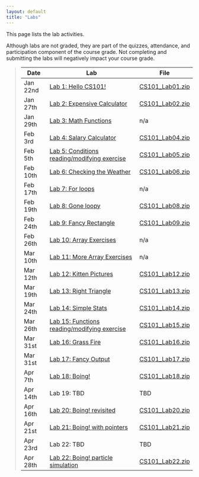 ```yaml
---
layout: default
title: "Labs"
---
```


This page lists the lab activities.

Although labs are not graded, they are part of the quizzes, attendance,
and participation component of the course grade.  Not completing
and submitting the labs will negatively impact your course grade.

> Date | Lab | File
> ---- | --- | ----
> Jan 22nd | [Lab 1: Hello CS101!](lab01.html) | [CS101\_Lab01.zip](CS101_Lab01.zip)
> Jan 27th | [Lab 2: Expensive Calculator](lab02.html) | [CS101\_Lab02.zip](CS101_Lab02.zip)
> Jan 29th | [Lab 3: Math Functions](lab03.html) | n/a
> Feb 3rd | [Lab 4: Salary Calculator](lab04.html) | [CS101\_Lab04.zip](CS101_Lab04.zip)
> Feb 5th | [Lab 5: Conditions reading/modifying exercise](lab05.html) | [CS101\_Lab05.zip](CS101_Lab05.zip)
> Feb 10th | [Lab 6: Checking the Weather](lab06.html) | [CS101\_Lab06.zip](CS101_Lab06.zip)
> Feb 17th | [Lab 7: For loops](lab07.html) | n/a
> Feb 19th | [Lab 8: Gone loopy](lab08.html) | [CS101\_Lab08.zip](CS101_Lab08.zip)
> Feb 24th | [Lab 9: Fancy Rectangle](lab09.html) | [CS101\_Lab09.zip](CS101_Lab09.zip)
> Feb 26th | [Lab 10: Array Exercises](lab10.html) | n/a
> Mar 10th | [Lab 11: More Array Exercises](lab11.html) | n/a
> Mar 12th  | [Lab 12: Kitten Pictures](lab12.html) | [CS101\_Lab12.zip](CS101_Lab12.zip)
> Mar 19th | [Lab 13: Right Triangle](lab13.html) | [CS101\_Lab13.zip](CS101_Lab13.zip)
> Mar 24th  | [Lab 14: Simple Stats](lab14.html) | [CS101\_Lab14.zip](CS101_Lab14.zip)
> Mar 26th | [Lab 15: Functions reading/modifying exercise](lab15.html) | [CS101\_Lab15.zip](CS101_Lab15.zip)
> Mar 31st  | [Lab 16: Grass Fire](lab16.html) | [CS101\_Lab16.zip](CS101_Lab16.zip)
> Mar 31st  | [Lab 17: Fancy Output](lab17.html) | [CS101\_Lab17.zip](CS101_Lab17.zip)
> Apr 7th | [Lab 18: Boing!](lab18.html) | [CS101\_Lab18.zip](CS101_Lab18.zip)
> Apr 14th | Lab 19: TBD | TBD
> Apr 16th | [Lab 20: Boing! revisited](lab20.html) | [CS101\_Lab20.zip](CS101_Lab19.zip)
> Apr 21st | [Lab 21: Boing! with pointers](lab21.html) | [CS101\_Lab21.zip](CS101_Lab20.zip)
> Apr 23rd | Lab 22: TBD | TBD
> Apr 28th | [Lab 22: Boing! particle simulation](lab22.html) | [CS101\_Lab22.zip](CS101_Lab21.zip)
